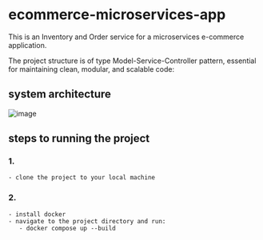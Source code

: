 # ecommerce-microservices-app
This is an Inventory and Order service for a microservices e-commerce application.

The project structure is of type Model-Service-Controller pattern, essential for maintaining clean, modular, and scalable code:

## system architecture

![image](https://github.com/user-attachments/assets/de15049a-e290-4afe-aab8-0309ad184ad8)


## steps to running the project
  ### 1.
    - clone the project to your local machine
  ### 2. 
    - install docker
    - navigate to the project directory and run: 
       - docker compose up --build 
